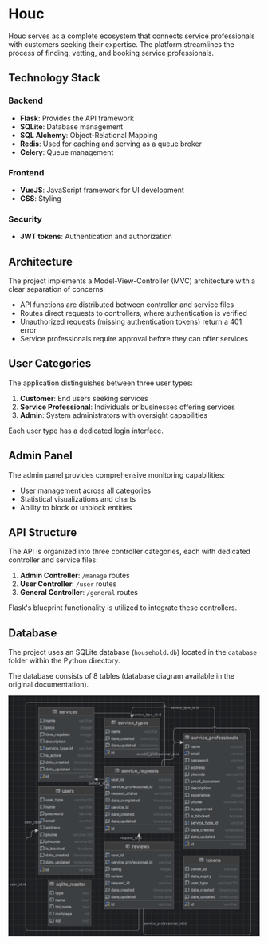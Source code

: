 # Houc

Houc serves as a complete ecosystem that connects service professionals with customers seeking their expertise. The platform streamlines the process of finding, vetting, and booking service professionals.

## Technology Stack

### Backend

- **Flask**: Provides the API framework
- **SQLite**: Database management
- **SQL Alchemy**: Object-Relational Mapping
- **Redis**: Used for caching and serving as a queue broker
- **Celery**: Queue management

### Frontend

- **VueJS**: JavaScript framework for UI development
- **CSS**: Styling

### Security

- **JWT tokens**: Authentication and authorization

## Architecture

The project implements a Model-View-Controller (MVC) architecture with a clear separation of concerns:

- API functions are distributed between controller and service files
- Routes direct requests to controllers, where authentication is verified
- Unauthorized requests (missing authentication tokens) return a 401 error
- Service professionals require approval before they can offer services

## User Categories

The application distinguishes between three user types:

1. **Customer**: End users seeking services
2. **Service Professional**: Individuals or businesses offering services
3. **Admin**: System administrators with oversight capabilities

Each user type has a dedicated login interface.

## Admin Panel

The admin panel provides comprehensive monitoring capabilities:

- User management across all categories
- Statistical visualizations and charts
- Ability to block or unblock entities

## API Structure

The API is organized into three controller categories, each with dedicated controller and service files:

1. **Admin Controller**: `/manage` routes
2. **User Controller**: `/user` routes
3. **General Controller**: `/general` routes

Flask's blueprint functionality is utilized to integrate these controllers.

## Database

The project uses an SQLite database (`household.db`) located in the `database` folder within the Python directory.

The database consists of 8 tables (database diagram available in the original documentation).

![alt text](./assets/db.png)
